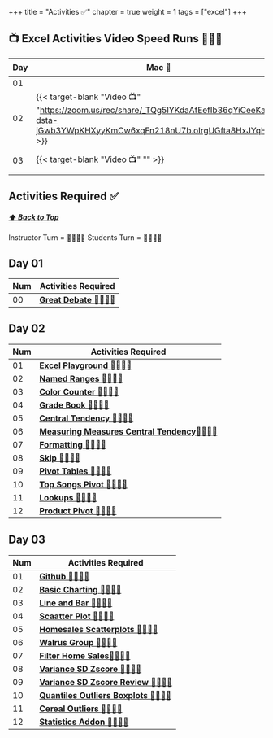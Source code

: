 +++
title = "Activities ✅"
chapter = true
weight = 1
tags = ["excel"] 
+++

## 📺 Excel Activities Video Speed Runs 🏃‍♀️🏃
| Day | Mac 🍎 | Duration    | Window 🖼️ | Duration |
| ------  | ------ | ----------- |---------  | --------- |
| 01 |   |  |    |   |
| 02 | {{< target-blank "Video 📺" "https://zoom.us/rec/share/_TQg5lYKdaAfEefIb36qYiCeeKa31-dsta-jGwb3YWpKHXyyKmCw6xqFn218nU7b.oIrgUGfta8HxJYqH" >}}  |  00:50:18  ⏲️ |  {{< target-blank "Video 📺" "https://zoom.us/rec/share/_TQg5lYKdaAfEefIb36qYiCeeKa31-dsta-jGwb3YWpKHXyyKmCw6xqFn218nU7b.oIrgUGfta8HxJYqH" >}}  |  00:50:18 ⏲️ |
| 03 | {{< target-blank "Video 📺" "" >}}  |  00:00:00  ⏲️ |  {{< target-blank "Video 📺" "" >}}  |  00:00:00 ⏲️ |


## Activities Required ✅
#####  [ ⬆️ Back to Top](#excel-activities-video-speed-runs)
Instructor Turn = 👩‍🏫🧑‍🏫
Students Turn = 👩‍🎓👨‍🎓


## Day 01
| Num | Activities Required                                          |
| --- | ------------------------------------------------------------ | 
| 00  | **[Great Debate 👩‍🎓👨‍🎓](./day-01/00-great-debate)**   |



## Day 02
| Num | Activities Required                                          |
| --- | ------------------------------------------------------------ | 
| 01  | **[Excel Playground 👩‍🏫🧑‍🏫](./day-02/01-excel-playground)**   |        
| 02  | **[ Named Ranges 👩‍🏫🧑‍🏫 ](./day-02/02-named-ranges)**  |
| 03  | **[Color Counter 👩‍🏫🧑‍🏫](./day-02/03-color-counter)**  |
| 04  | **[ Grade Book 👩‍🎓👨‍🎓](./day-02/04-grade-book)**  |
| 05  | **[ Central Tendency 👩‍🏫🧑‍🏫](./day-02/04-grade-book)**  |
| 06  | **[  Measuring Measures Central Tendency👩‍🏫🧑‍🏫](./day-02/04-grade-book)**  |
| 07  | **[ Formatting 👩‍🏫🧑‍🏫](./day-02/04-grade-book)**  |
| 08  | **[ Skip 👩‍🏫🧑‍🏫](./day-02/08-skip)**  |
| 09  | **[ Pivot Tables 👩‍🏫🧑‍🏫](./day-02/09-pivot-tables)**  |
| 10  | **[ Top Songs Pivot 👩‍🎓👨‍🎓](./day-02/10-top-songs-pivot)**  |
| 11  | **[ Lookups  👩‍🏫🧑‍🏫](./day-02/lookups)**  |
| 12  | **[ Product Pivot 👩‍🎓👨‍🎓](./day-02/12-product-pivot)**  |

## Day 03
| Num | Activities Required                                          |
| --- | ------------------------------------------------------------ | 
| 01  | **[Github 👩‍🏫🧑‍🏫](./day-03/01-github)**   |
| 02  | **[Basic Charting 👩‍🏫🧑‍🏫](./day-03/02-basic-charting)**   |
| 03  | **[Line and Bar 👩‍🎓👨‍🎓](./day-03/03-line-and-bar)**               |
| 04  | **[Scaatter Plot 👩‍🏫🧑‍🏫](./day-03/04-scatter-plot)**           |
| 05  | **[Homesales Scatterplots 👩‍🎓👨‍🎓](./day-03/05-homesales-scatterplots)**     |
| 06  | **[Walrus Group 👩‍🏫🧑‍🏫](./day-03/06-walrus-group)**                     |
| 07  | **[Filter Home Sales👩‍🎓👨‍🎓](./day-03/07-filter-home-sales)**         |
| 08  | **[Variance SD Zscore 👩‍🏫🧑‍🏫](./day-03/08-variance-sd-zscore)**                         |
| 09  | **[Variance SD Zscore Review 👩‍🎓👨‍🎓](./day-03/09-var-sdz-score-review)**                         |
| 10  | **[Quantiles Outliers Boxplots 👩‍🏫🧑‍🏫](./day-03/10-quantiles-outliers-boxplots)**                       
| 11  | **[Cereal Outliers 👩‍🎓👨‍🎓](./day-03/11-cereal-outliers)**                         |
| 12  | **[Statistics Addon 👩‍🏫🧑‍🏫](./day-03/12-statistics-addon)**                         |



